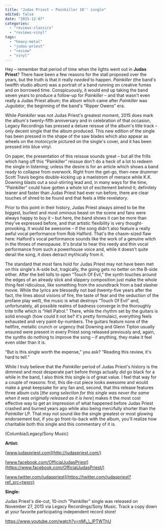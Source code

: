 ```yaml
---
title: "Judas Priest – Painkiller 10'' single"
edited: false
date: "2015-12-07"
categories:
  - "reviews-classics"
  - "reviews-vinyl"
tags:
  - "heavy-metal"
  - "judas-priest"
  - "review"
  - "vinyl"
---
```


Hey – remember that period of time when the lights went out in **Judas Priest**? There have been a few reasons for the stall proposed over the years, but the truth is that it really _needed_ to happen. _Painkiller_ (the band's twelfth studio album) was a portrait of a band running on creative fumes and on borrowed time. Conspicuously, it would end up taking the band seven years to produce a follow-up for _Painkiller_ – and that wasn't even really a Judas Priest album; the album which came after _Painkiller_ was _Jugulator_, the beginning of the band's “Ripper Owens” era.

While _Painkiller_ was not Judas Priest's greatest moment, 2015 does mark the album's twenty-fifth anniversary and in celebration of that occasion, Legacy Recordings has pressed a deluxe reissue of the album's title track – only decent single that the album produced. This new edition of the single has been pressed in the shape of the saw blades which also appear as wheels on the motorcycle pictured on the single's cover, and it has been pressed into blue vinyl.

On paper, the presentation of this reissue sounds great – but all the frills which hang off this “Painkiller” reissue don't do a heck of a lot to redeem the single in listening; unless the desire is for an article which shows a band ready to collapse from overwork. Right from the get-go, then-new drummer Scott Travis begins double-kicking up a maelstrom of menace while K.K. Downing blasts out a soul-stirring lead and, in many ways for the time, “Painkiller” could have gotten a whole lot of excitement behind it; definitely leaner and faster than Judas Priest had ever run before, there are clear touches of shred to be found and that feels a little revelatory.

Prior to this point in their history, Judas Priest always aimed to be the biggest, burliest and most ominous beast on the scene and fans were always happy to buy it – but here, the band shows it can be more than they've expressed before, and that artistic flexibility is very thought-provoking. It would be awesome – if the song didn't also feature a really awful vocal performance from Rob Halford. That's the chasm-sized flaw here: Halford's vocal performance sounds like the work of a genuine witch in the throes of menopause. It's brutal to hear this reedy and thin vocal performance from such a powerhouse voice and, while it doesn't quite derail the song, it does detract mythically from it.

The standard that most fans hold for Judas Priest may not have been met on this single's A-side but, tragically, the going gets no better on the B-side either. After the bell tolls to open “Touch Of Evil,” the synth touches around the edges of an already slick and slippery composition just make the whole thing feel ridiculous, like something from the soundtrack from a bad slasher movie. While the lyrics are blessedly not bad (twenty-five years after the fact, the lines about visions of fire, the taste of fear and the seduction of the profane play well), the music is what destroys “Touch Of Evil” and, unfortunately, all possible realms of badness converge in the thoroughly trite trifle which is “Hell Patrol.” There, while the rhythm set by the guitars is solid enough (how could it not be? it's pretty formulaic), everything feels exhausted and very paint-by-numbers. The guitars feature none of the hellfire, metallic crunch or urgency that Downing and Glenn Tipton usually ensured were present in every Priest song released previously and, again, the synths do nothing to improve the song – if anything, they make it feel even older than it is.

“But is this single worth the expense,” you ask? “Reading this review, it's hard to tell.”

While I truly believe that the _Painkiller_ period of Judas Priest's history is the dimmest and most desperate part before things actually _did_ go black for a while in the band, I also think this single is of great value. I feel that way for a couple of reasons: first, this die-cut piece looks awesome and would make a great keepsake for any fan and, second, that this release features three album cuts \[_the_ _song selection for this single was never the same when it was_ _originally released as it is here_\] makes it the most cost effective way to get an impression of what happened before Judas Priest crashed and burned years ago while also being mercifully shorter than the _Painkiller_ LP. That may not sound like the single greatest or most glowing endorsement but, if you go front-to-back with the album, you'll realize how charitable both this single and this commentary of it is.

(Columbia/Legacy/Sony Music)

**Artist:**

[www.judaspriest.com](http://judaspriest.com/)

[www.facebook.com/OfficialJudasPriest](https://www.facebook.com/OfficialJudasPriest/)

[www.twitter.com/judaspriest](https://twitter.com/judaspriest?ref_src=twsrc)

**Single:**

Judas Priest's die-cut, 10-inch "Painkiller" single was released on November 27, 2015 via Legacy Recordings/Sony Music. Track a copy down at your favorite participating independent record store!

https://www.youtube.com/watch?v=nM\_\_lPTWThU

